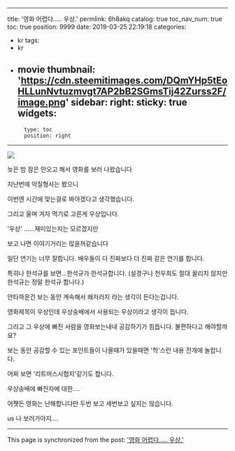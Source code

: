 
---
title: '영화 어렵다..... 우상.'
permlink: 6h8akq
catalog: true
toc_nav_num: true
toc: true
position: 9999
date: 2019-03-25 22:19:18
categories:
- kr
tags:
- kr
- movie
thumbnail: 'https://cdn.steemitimages.com/DQmYHp5tEoHLLunNvtuzmvgt7AP2bB2SGmsTij42Zurss2F/image.png'
sidebar:
    right:
        sticky: true
widgets:
    -
        type: toc
        position: right
---


![](https://cdn.steemitimages.com/DQmYHp5tEoHLLunNvtuzmvgt7AP2bB2SGmsTij42Zurss2F/image.png)

늦은 밤 잠은 안오고 해서 영화를 보러 나왔습니다

지난번에 악질형사는 봤으니

이번엔 시간에 맞는걸로 봐야겠다고 생각했습니다.

그리고 울며 겨자 먹기로 고른게 우상입니다.

'우상' ......재미있는지는 모르겠지만

보고 나면 이야기거리는 많을꺼같습니다

일단 연기는 너무 잘합니다. 배우들이 다 진짜보다 더 진짜 같은 연기를 합니다.

특히나 한석규를 보면...한석규가 한석규합니다.
(설경구나 천우희도 절대 꿀리지 않지만 한석규는 정말 한석규 합니다.)

안타까운건 보는 동안 계속해서 왜저러지 라는 생각이 든다는겁니다.

영화제목이 우상인데 우상숭배에서 사용되는 우상이라고 생각이 듭니다.

그리고 그 우상에 빠진 사람을 영화보는내내 공감하기가 힘듭니다. 불편하다고 해야할까요?

보는 동안 공감할 수 있는 포인트들이 나올때가 있을때면 '헉'스런 내용 전개에 놀랍니다. 

어찌 보면 '리트머스시험지'같기도 합니다.  

우상숭배에 빠진자에 대한....

어쨋든 영화는 난해합니다만 두번 보고 세번보고 싶지는 않습니다.

us 나 보러가야지....

- - -

This page is synchronized from the post: ['영화 어렵다..... 우상.'](https://steemit.com/@virus707/6h8akq)
